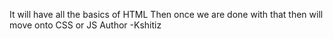 It will have all the basics of HTML 
Then once we are done with that then will move onto CSS or JS
Author -Kshitiz
